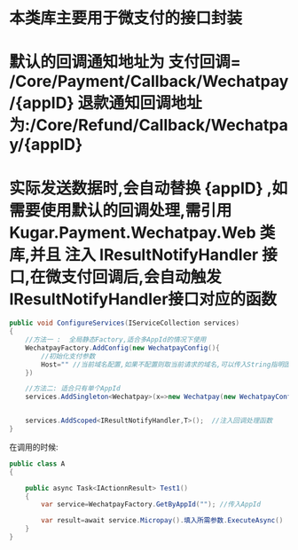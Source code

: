 # 本类库主要用于微支付的接口封装
# 默认的回调通知地址为  支付回调= /Core/Payment/Callback/Wechatpay/{appID}  退款通知回调地址为:/Core/Refund/Callback/Wechatpay/{appID}
# 实际发送数据时,会自动替换 {appID} ,如需要使用默认的回调处理,需引用 Kugar.Payment.Wechatpay.Web 类库,并且 注入 IResultNotifyHandler 接口,在微支付回调后,会自动触发IResultNotifyHandler接口对应的函数

```c#
public void ConfigureServices(IServiceCollection services)
{
	//方法一 :  全局静态Factory,适合多AppId的情况下使用
	WechatpayFactory.AddConfig(new WechatpayConfig(){
		//初始化支付参数
		Host="" //当前域名配置,如果不配置则取当前请求的域名,可以传入String指明固定的域名,也可传入回调函数,回调时,根据当前Request,判断返回的域名,需要注意的是,返回的域名必须带http/https
	})

	//方法二: 适合只有单个AppId
	services.AddSingleton<Wechatpay>(x=>new Wechatpay(new WechatpayConfig() {} ))


	services.AddScoped<IResultNotifyHandler,T>();  //注入回调处理函数
}


```




在调用的时候:
```c#
public class A
{

	public async Task<IActionnResult> Test1()
	{
		var service=WechatpayFactory.GetByAppId(""); //传入AppId

		var result=await service.Micropay().填入所需参数.ExecuteAsync()  //根据支付类型,调用不同支付服务类
	}
}
```